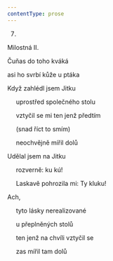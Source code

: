 ```yaml
---
contentType: prose
---
```


7.  
Milostná II.

Čuňas do toho kváká

asi ho svrbí kůže u ptáka

Když zahlédl jsem Jitku

     uprostřed společného stolu

     vztyčil se mi ten jenž předtím

     (snad říct to smím)

     neochvějně mířil dolů

Udělal jsem na Jitku

     rozverně: ku kú!

     Laskavě pohrozila mi: Ty kluku!

Ach,

     tyto lásky nerealizované

     u přeplněných stolů

     ten jenž na chvíli vztyčil se

     zas mířil tam dolů
